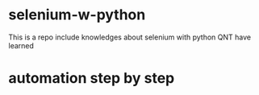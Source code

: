 # selenium-w-python
This is a repo include knowledges about selenium with python QNT have learned

# automation step by step